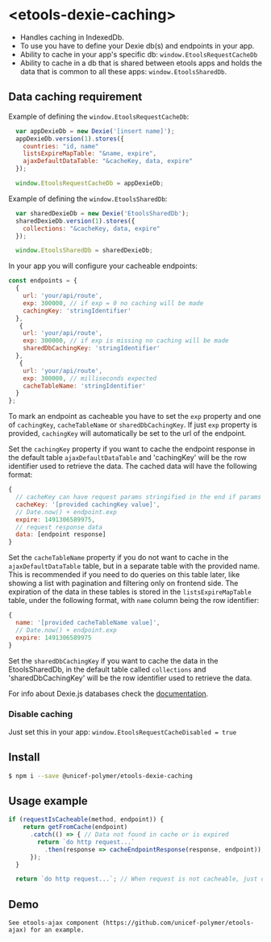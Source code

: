 # \<etools-dexie-caching\>

* Handles caching in IndexedDb.
* To use you have to define your Dexie db(s) and endpoints in your app.
* Ability to cache in your app's specific db: `window.EtoolsRequestCacheDb`
* Ability to cache in a db that is shared between etools apps and holds the data that is common to all these apps: `window.EtoolsSharedDb`.

## Data caching requirement

Example of defining the `window.EtoolsRequestCacheDb`:

```javascript
  var appDexieDb = new Dexie('[insert name]');
  appDexieDb.version(1).stores({
    countries: "id, name"
    listsExpireMapTable: "&name, expire",
    ajaxDefaultDataTable: "&cacheKey, data, expire"
  });

  window.EtoolsRequestCacheDb = appDexieDb;
```

Example of defining the `window.EtoolsSharedDb`:
```javascript
  var sharedDexieDb = new Dexie('EtoolsSharedDb');
  sharedDexieDb.version(1).stores({
    collections: "&cacheKey, data, expire"
  });

  window.EtoolsSharedDb = sharedDexieDb;
```


In your app you will configure your cacheable endpoints:
```javascript
const endpoints = {
  {
    url: 'your/api/route',
    exp: 300000, // if exp = 0 no caching will be made
    cachingKey: 'stringIdentifier'
  },
   {
    url: 'your/api/route',
    exp: 300000, // if exp is missing no caching will be made
    sharedDbCachingKey: 'stringIdentifier'
  },
   {
    url: 'your/api/route',
    exp: 300000, // milliseconds expected
    cacheTableName: 'stringIdentifier'
  }
};
```

To mark an endpoint as cacheable you have to set the `exp` property and one of `cachingKey`, `cacheTableName` or `sharedDbCachingKey`. If just `exp` property is provided, `cachingKey` will automatically be set to the url of the endpoint.

 Set the `cachingKey` property if you want to cache the endpoint response in the default table `ajaxDefaultDataTable` and 'cachingKey' will be the row identifier used to retrieve the data.
The cached data will have the following format:
```javascript
{
  // cacheKey can have request params stringified in the end if params were provided in sendRequest options
  cacheKey: '[provided cachingKey value]',
  // Date.now() + endpoint.exp
  expire: 1491306589975,
  // request response data
  data: [endpoint response]
}
```
Set the `cacheTableName` property if you do not want to cache in the `ajaxDefaultDataTable` table, but in a separate table with the provided name.
This is recommended if you need to do queries on this table later, like showing a list with pagination and filtering only on frontend side.
The expiration of the data in these tables is stored in the `listsExpireMapTable` table, under the following format, with `name` column being the row identifier:
```javascript
{
  name: '[provided cacheTableName value]',
  // Date.now() + endpoint.exp
  expire: 1491306589975
}
```

Set the  `sharedDbCachingKey` if you want to cache the data in the EtoolsSharedDb, in the default table called `collections` and 'sharedDbCachingKey' will be the row identifier used to retrieve the data.


For info about Dexie.js databases check the [documentation](http://dexie.org/).

### Disable caching

Just set this in your app: `window.EtoolsRequestCacheDisabled = true`


## Install

```bash
$ npm i --save @unicef-polymer/etools-dexie-caching
```

## Usage example
```javascript
if (requestIsCacheable(method, endpoint)) {
    return getFromCache(endpoint)
      .catch(() => { // Data not found in cache or is expired
        return `do http request...`
          .then(response => cacheEndpointResponse(response, endpoint));
      });
  }

  return `do http request...`; // When request is not cacheable, just do the http request
```

## Demo

```
See etools-ajax component (https://github.com/unicef-polymer/etools-ajax) for an example.
```


